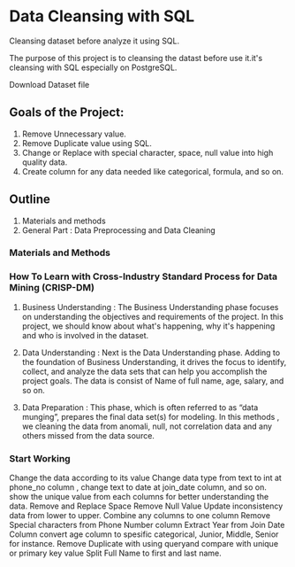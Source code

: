 # Data Cleansing with SQL
Cleansing dataset before analyze it using SQL. 

The purpose of this project is to cleansing the datast before use it.it's cleansing with SQL especially on PostgreSQL.

Download Dataset file 

## Goals of the Project:

1.  Remove Unnecessary value.
2.  Remove Duplicate value using SQL.
3.  Change or Replace with special character, space, null value into high quality data.
4.  Create column for any data needed like categorical, formula, and so on.

## Outline

1.  Materials and methods
2.  General Part : Data Preprocessing and Data Cleaning

### Materials and Methods

### How To Learn with Cross-Industry Standard Process for Data Mining (CRISP-DM)

1.    Business Understanding : The Business Understanding phase focuses on understanding the objectives and requirements of the project. In this project, we should know about what's happening, why it's happening and who is involved in the dataset.

2.    Data Understanding : Next is the Data Understanding phase. Adding to the foundation of Business Understanding, it drives the focus to identify, collect, and analyze the data sets that can help you accomplish the project goals. The data is consist of Name of full name, age, salary, and so on.

3.    Data Preparation : This phase, which is often referred to as “data munging”, prepares the final data set(s) for modeling. In this methods , we cleaning the data from anomali, null, not correlation data and any others missed from the data source.


### Start Working

Change the data according to its value
Change data type from text to int at phone_no column , change text to date at join_date column, and so on.
show the unique value from each columns for better understanding the data.
Remove and Replace Space
Remove Null Value
Update inconsistency data from lower to upper.
Combine any columns to one column
Remove Special characters from Phone Number column
Extract Year from Join Date Column
convert age column to spesific categorical, Junior, Middle, Senior for instance.
Remove Duplicate with using queryand compare with unique or primary key value
Split Full Name to first and last name.
